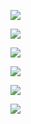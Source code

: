 [![](https://github-readme-stats.vercel.app/api?username=94dreamer&show_icons=true&icon_color=805AD5&text_color=718096&bg_color=ffffff)](https://github.com/94dreamer)

[![](https://github.com/94dreamer/94dreamer/blob/master/profile-summary-card-output/default/0-profile-details.svg?raw=true)](https://github.com/94dreamer)

[![](https://github.com/94dreamer/94dreamer/blob/master/profile-summary-card-output/default/1-repos-per-language.svg?raw=true)](https://github.com/94dreamer)

[![](https://github.com/94dreamer/94dreamer/blob/master/profile-summary-card-output/default/2-most-commit-language.svg?raw=true)](https://github.com/94dreamer)

[![](https://github.com/94dreamer/94dreamer/blob/master/profile-summary-card-output/default/3-stats.svg?raw=true)](https://github.com/94dreamer)

[![](https://github.com/94dreamer/94dreamer/blob/master/profile-summary-card-output/default/4-productive-time.svg?raw=true)](https://github.com/94dreamer)
